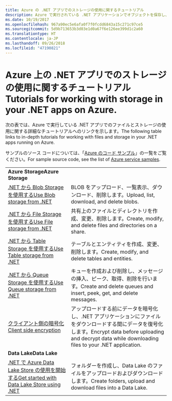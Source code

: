 ```yaml
---
title: Azure の .NET アプリでのストレージの使用に関するチュートリアル
description: Azure で実行されている .NET アプリケーションでオブジェクトを保存し、ファイルを使用します
ms.date: 10/19/2017
ms.openlocfilehash: 967a90ec5e6afa0f7f0fcdd6843a15c271c97ce5
ms.sourcegitcommit: 5d9b713653b3d03e1d0a67f6e126ee399d1c2a60
ms.translationtype: HT
ms.contentlocale: ja-JP
ms.lasthandoff: 09/26/2018
ms.locfileid: "47190821"
---
```

# <a name="tutorials-for-working-with-storage-in-your-net-apps-on-azure"></a><span data-ttu-id="31c58-103">Azure 上の .NET アプリでのストレージの使用に関するチュートリアル</span><span class="sxs-lookup"><span data-stu-id="31c58-103">Tutorials for working with storage in your .NET apps on Azure.</span></span>

<span data-ttu-id="31c58-104">次の表では、Azure で実行している .NET アプリでのファイルとストレージの使用に関する詳細なチュートリアルへのリンクを示します。</span><span class="sxs-lookup"><span data-stu-id="31c58-104">The following table links to in-depth tutorials for working with files and storage in your .NET apps running on Azure.</span></span>

<span data-ttu-id="31c58-105">サンプルのソース コードについては、「[Azure のコード サンプル](https://azure.microsoft.com/resources/samples/?platform=dotnet)」の一覧をご覧ください。</span><span class="sxs-lookup"><span data-stu-id="31c58-105">For sample source code, see the list of [Azure service samples](https://azure.microsoft.com/resources/samples/?platform=dotnet).</span></span>

| | |
|---|---|
| <span data-ttu-id="31c58-106">**Azure Storage**</span><span class="sxs-lookup"><span data-stu-id="31c58-106">**Azure Storage**</span></span> ||
| <span data-ttu-id="31c58-107">[.NET から Blob Storage を使用する][1]</span><span class="sxs-lookup"><span data-stu-id="31c58-107">[Use Blob storage from .NET][1]</span></span> | <span data-ttu-id="31c58-108">BLOB をアップロード、一覧表示、ダウンロード、削除します。</span><span class="sxs-lookup"><span data-stu-id="31c58-108">Upload, list, download, and delete blobs.</span></span> |
| <span data-ttu-id="31c58-109">[.NET から File Storage を使用する][4]</span><span class="sxs-lookup"><span data-stu-id="31c58-109">[Use File storage from .NET][4]</span></span> | <span data-ttu-id="31c58-110">共有上のファイルとディレクトリを作成、変更、削除します。</span><span class="sxs-lookup"><span data-stu-id="31c58-110">Create, modify, and delete files and directories on a share.</span></span> | 
| <span data-ttu-id="31c58-111">[.NET から Table Storage を使用する][3]</span><span class="sxs-lookup"><span data-stu-id="31c58-111">[Use Table storage from .NET][3]</span></span> | <span data-ttu-id="31c58-112">テーブルとエンティティを作成、変更、削除します。</span><span class="sxs-lookup"><span data-stu-id="31c58-112">Create, modify, and delete tables and entities.</span></span> |
| <span data-ttu-id="31c58-113">[.NET から Queue Storage を使用する][2]</span><span class="sxs-lookup"><span data-stu-id="31c58-113">[Use Queue storage from .NET][2]</span></span> | <span data-ttu-id="31c58-114">キューを作成および削除し、メッセージの挿入、ピーク、取得、削除を行います。</span><span class="sxs-lookup"><span data-stu-id="31c58-114">Create and delete queues and insert, peek, get, and delete messages.</span></span> |
| <span data-ttu-id="31c58-115">[クライアント側の暗号化][5]</span><span class="sxs-lookup"><span data-stu-id="31c58-115">[Client side encryption][5]</span></span> | <span data-ttu-id="31c58-116">アップロードする前にデータを暗号化し、.NET アプリケーションにファイルをダウンロードする間にデータを復号化します。</span><span class="sxs-lookup"><span data-stu-id="31c58-116">Encrypt data before uploading and decrypt data while downloading files to your .NET application.</span></span> 
|<span data-ttu-id="31c58-117">**Data Lake**</span><span class="sxs-lookup"><span data-stu-id="31c58-117">**Data Lake**</span></span>||
| <span data-ttu-id="31c58-118">[.NET で Azure Data Lake Store の使用を開始する][6]</span><span class="sxs-lookup"><span data-stu-id="31c58-118">[Get started with Data Lake Store using .NET][6]</span></span> | <span data-ttu-id="31c58-119">フォルダーを作成し、Data Lake のファイルをアップロードおよびダウンロードします。</span><span class="sxs-lookup"><span data-stu-id="31c58-119">Create folders, upload and download files into a Data Lake.</span></span> | 

[1]: /azure/storage/storage-dotnet-how-to-use-blobs
[2]: /azure/storage/storage-dotnet-how-to-use-queues
[3]: /azure/storage/storage-dotnet-how-to-use-tables
[4]: /azure/storage/storage-dotnet-how-to-use-files
[5]: /azure/storage/storage-client-side-encryption
[6]: /azure/data-lake-store/data-lake-store-get-started-net-sdk